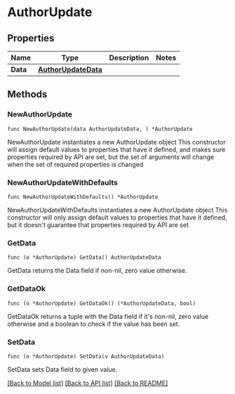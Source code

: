 # AuthorUpdate

## Properties

Name | Type | Description | Notes
------------ | ------------- | ------------- | -------------
**Data** | [**AuthorUpdateData**](AuthorUpdateData.md) |  | 

## Methods

### NewAuthorUpdate

`func NewAuthorUpdate(data AuthorUpdateData, ) *AuthorUpdate`

NewAuthorUpdate instantiates a new AuthorUpdate object
This constructor will assign default values to properties that have it defined,
and makes sure properties required by API are set, but the set of arguments
will change when the set of required properties is changed

### NewAuthorUpdateWithDefaults

`func NewAuthorUpdateWithDefaults() *AuthorUpdate`

NewAuthorUpdateWithDefaults instantiates a new AuthorUpdate object
This constructor will only assign default values to properties that have it defined,
but it doesn't guarantee that properties required by API are set

### GetData

`func (o *AuthorUpdate) GetData() AuthorUpdateData`

GetData returns the Data field if non-nil, zero value otherwise.

### GetDataOk

`func (o *AuthorUpdate) GetDataOk() (*AuthorUpdateData, bool)`

GetDataOk returns a tuple with the Data field if it's non-nil, zero value otherwise
and a boolean to check if the value has been set.

### SetData

`func (o *AuthorUpdate) SetData(v AuthorUpdateData)`

SetData sets Data field to given value.



[[Back to Model list]](../README.md#documentation-for-models) [[Back to API list]](../README.md#documentation-for-api-endpoints) [[Back to README]](../README.md)


